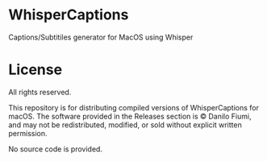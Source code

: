# WhisperCaptions
Captions/Subtitiles generator for MacOS using Whisper


# License
All rights reserved.

This repository is for distributing compiled versions of WhisperCaptions for macOS.
The software provided in the Releases section is © Danilo Fiumi, and may not be redistributed, modified, or sold without explicit written permission.

No source code is provided.
